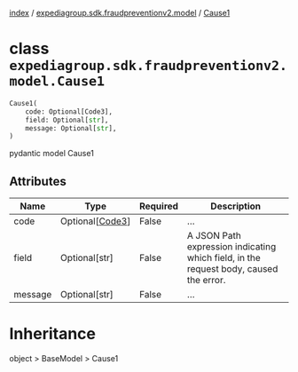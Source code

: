 [index](index.md) /
[expediagroup.sdk.fraudpreventionv2.model](expediagroup.sdk.fraudpreventionv2.model.md)
/ [Cause1](Cause1.md)

# class `expediagroup.sdk.fraudpreventionv2.model.Cause1`

```python
Cause1(
    code: Optional[Code3],
    field: Optional[str],
    message: Optional[str],
)
```

pydantic model Cause1

## Attributes

| Name    | Type                          | Required | Description                                                                           |
| ------- | ----------------------------- | -------- | ------------------------------------------------------------------------------------- |
| code    | Optional\[[Code3](Code3.md)\] | False    | …                                                                                     |
| field   | Optional\[str\]               | False    | A JSON Path expression indicating which field, in the request body, caused the error. |
| message | Optional\[str\]               | False    | …                                                                                     |

# Inheritance

object > BaseModel > Cause1
